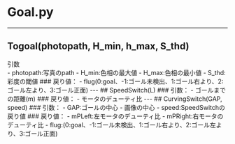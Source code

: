 # Goal.py
---
## Togoal(photopath, H_min, h_max, S_thd)  
<dt>引数</dt>  
 - photopath:写真のpath  
 - H_min:色相の最大値  
 - H_max:色相の最小値  
 - S_thd:彩度の閾値  
### 戻り値：
 - flug(0:goal、-1:ゴール未検出、1:ゴール右より、2:ゴール左より、3:ゴール正面)
---
## SpeedSwitch(L)
### 引数：
 - ゴールまでの距離(m)  
### 戻り値：
 - モータのデューティ比  
---
## CurvingSwitch(GAP, speed)  
### 引数：
 - GAP:ゴールの中心 - 画像の中心  
 - speed:SpeedSwitchの戻り値  
### 戻り値：  
 - mPLeft:左モータのデューティ比  
 - mPRight:右モータのデューティ比  
 - flug:(0:goal、-1:ゴール未検出、1:ゴール右より、2:ゴール左より、3:ゴール正面)  
